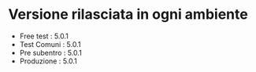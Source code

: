 # Versione rilasciata in ogni ambiente

- Free test : 5.0.1
- Test Comuni : 5.0.1
- Pre subentro : 5.0.1
- Produzione : 5.0.1

